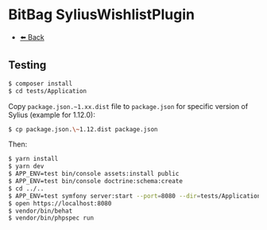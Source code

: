 # BitBag SyliusWishlistPlugin

- [⬅️ Back](../README.md#overview)

## Testing

```bash
$ composer install
$ cd tests/Application
```

Copy `package.json.~1.xx.dist` file to `package.json` for specific version of Sylius (example for 1.12.0):
```bash
$ cp package.json.\~1.12.dist package.json
```

Then:

```bash
$ yarn install
$ yarn dev
$ APP_ENV=test bin/console assets:install public
$ APP_ENV=test bin/console doctrine:schema:create
$ cd ../..
$ APP_ENV=test symfony server:start --port=8080 --dir=tests/Application/public --daemon
$ open https://localhost:8080
$ vendor/bin/behat
$ vendor/bin/phpspec run
```